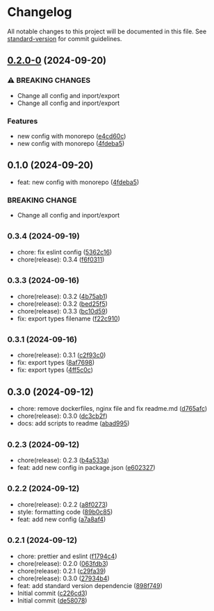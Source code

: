 # Changelog

All notable changes to this project will be documented in this file. See [standard-version](https://github.com/conventional-changelog/standard-version) for commit guidelines.



## [0.2.0-0](https://github.com/krbaio3/lib-ts-core/compare/v0.3.4...v0.2.0-0) (2024-09-20)


### ⚠ BREAKING CHANGES

* Change all config and inport/export
* Change all config and inport/export

### Features

* new config with monorepo ([e4cd60c](https://github.com/krbaio3/lib-ts-core/commit/e4cd60c6be30d107ecbdd555e87076c513ca0641))
* new config with monorepo ([4fdeba5](https://github.com/krbaio3/lib-ts-core/commit/4fdeba5503d7e0b9fed2b50fdd7a8c24f0b07314))

## 0.1.0 (2024-09-20)

* feat: new config with monorepo ([4fdeba5](https://github.com/krbaio3/lib-ts-core/commit/4fdeba5))


### BREAKING CHANGE

* Change all config and inport/export


## <small>0.3.4 (2024-09-19)</small>

* chore: fix eslint config ([5362c16](https://github.com/krbaio3/lib-ts-core/commit/5362c16))
* chore(release): 0.3.4 ([f6f0311](https://github.com/krbaio3/lib-ts-core/commit/f6f0311))



## <small>0.3.3 (2024-09-16)</small>

* chore(release): 0.3.2 ([4b75ab1](https://github.com/krbaio3/lib-ts-core/commit/4b75ab1))
* chore(release): 0.3.2 ([bed25f5](https://github.com/krbaio3/lib-ts-core/commit/bed25f5))
* chore(release): 0.3.3 ([bc10d59](https://github.com/krbaio3/lib-ts-core/commit/bc10d59))
* fix: export types filename ([f22c910](https://github.com/krbaio3/lib-ts-core/commit/f22c910))



## <small>0.3.1 (2024-09-16)</small>

* chore(release): 0.3.1 ([c2f93c0](https://github.com/krbaio3/lib-ts-core/commit/c2f93c0))
* fix: export types ([8af7698](https://github.com/krbaio3/lib-ts-core/commit/8af7698))
* fix: export types ([4ff5c0c](https://github.com/krbaio3/lib-ts-core/commit/4ff5c0c))



## 0.3.0 (2024-09-12)

* chore: remove dockerfiles, nginx file and fix readme.md ([d765afc](https://github.com/krbaio3/lib-ts-core/commit/d765afc))
* chore(release): 0.3.0 ([dc3cb2f](https://github.com/krbaio3/lib-ts-core/commit/dc3cb2f))
* docs: add scripts to readme ([abad995](https://github.com/krbaio3/lib-ts-core/commit/abad995))



## <small>0.2.3 (2024-09-12)</small>

* chore(release): 0.2.3 ([b4a533a](https://github.com/krbaio3/lib-ts-core/commit/b4a533a))
* feat: add new config in package.json ([e602327](https://github.com/krbaio3/lib-ts-core/commit/e602327))



## <small>0.2.2 (2024-09-12)</small>

* chore(release): 0.2.2 ([a8f0273](https://github.com/krbaio3/lib-ts-core/commit/a8f0273))
* style: formatting code ([89b0c85](https://github.com/krbaio3/lib-ts-core/commit/89b0c85))
* feat: add new config ([a7a8af4](https://github.com/krbaio3/lib-ts-core/commit/a7a8af4))



## <small>0.2.1 (2024-09-12)</small>

* chore: prettier and eslint ([f1794c4](https://github.com/krbaio3/lib-ts-core/commit/f1794c4))
* chore(release): 0.2.0 ([063fdb3](https://github.com/krbaio3/lib-ts-core/commit/063fdb3))
* chore(release): 0.2.1 ([c29fa39](https://github.com/krbaio3/lib-ts-core/commit/c29fa39))
* chore(release): 0.3.0 ([27934b4](https://github.com/krbaio3/lib-ts-core/commit/27934b4))
* feat: add standard version dependencie ([898f749](https://github.com/krbaio3/lib-ts-core/commit/898f749))
* Initial commit ([c226cd3](https://github.com/krbaio3/lib-ts-core/commit/c226cd3))
* Initial commit ([de58078](https://github.com/krbaio3/lib-ts-core/commit/de58078))

